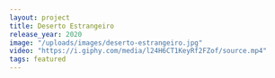 ```yaml
---
layout: project
title: Deserto Estrangeiro
release_year: 2020
image: "/uploads/images/deserto-estrangeiro.jpg"
video: "https://i.giphy.com/media/l24H6CT1KeyRf2FZof/source.mp4"
tags: featured
---
```

